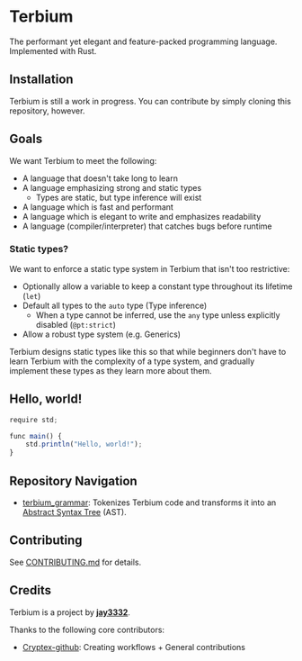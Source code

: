 # Terbium
The performant yet elegant and feature-packed programming language. Implemented with Rust.

## Installation
Terbium is still a work in progress. You can contribute by simply cloning this repository, however.

## Goals
We want Terbium to meet the following:

- A language that doesn't take long to learn
- A language emphasizing strong and static types
  - Types are static, but type inference will exist
- A language which is fast and performant
- A language which is elegant to write and emphasizes readability
- A language (compiler/interpreter) that catches bugs before runtime

### Static types?
We want to enforce a static type system in Terbium that isn't too restrictive:

- Optionally allow a variable to keep a constant type throughout its lifetime (`let`)
- Default all types to the `auto` type (Type inference)
  - When a type cannot be inferred, use the `any` type unless explicitly disabled (`@pt:strict`)
- Allow a robust type system (e.g. Generics)

Terbium designs static types like this so that while beginners don't have to learn Terbium with
the complexity of a type system, and gradually implement these types as they learn more about them.

## Hello, world!
```ts
require std;

func main() {
    std.println("Hello, world!");
}
```

## Repository Navigation
- [terbium_grammar](https://github.com/TerbiumLang/Terbium/tree/main/terbium_grammar):
  Tokenizes Terbium code and transforms it into an
  [Abstract Syntax Tree](https://en.wikipedia.org/wiki/Abstract_syntax_tree) (AST).

## Contributing
See [CONTRIBUTING.md](https://github.com/TerbiumLang/Terbium/blob/main/CONTRIBUTING.md) for details.

## Credits
Terbium is a project by **[jay3332](https://github.com/jay3332)**.

Thanks to the following core contributors:
- [Cryptex-github](https://github.com/Cryptex-github): Creating workflows + General contributions
